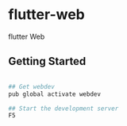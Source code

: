 # flutter-web

flutter Web

## Getting Started

```bash

## Get webdev
pub global activate webdev

## Start the development server
F5

```
